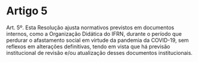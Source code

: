# Artigo 5

Art. 5º. Esta Resolução ajusta normativos previstos em documentos internos, como a Organização Didática do
IFRN, durante o período que perdurar o afastamento social em virtude da pandemia da COVID-19, sem reflexos em
alterações definitivas, tendo em vista que há previsão institucional de revisão e/ou atualização desses documentos
institucionais.
